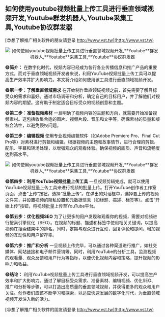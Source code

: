 ## **如何使用youtube视频批量上传工具进行垂直领域视频开发,**Youtube**群发机器人,**Youtube**采集工具,**Youtube**协议群发器**

[😍想了解推广相关软件的朋友请登录 http://www.vst.tw](http://www.vst.tw)

 <center><img src="https://vst.tw/MP4/tuiguang/png/1.png" alt="如何使用youtube视频批量上传工具进行垂直领域视频开发,**Youtube**群发机器人,**Youtube**采集工具,**Youtube**协议群发器"></center>

**😄简介：**
在数字化时代，视频内容已经成为各行各业传播信息和推广产品的重要方式。而对于垂直领域视频开发者来说，利用YouTube视频批量上传工具可以提高生产效率并扩大影响力。本文将介绍如何使用该工具进行垂直领域视频开发。

**😄第一步：了解垂直领域需求**
在开始制作垂直领域视频之前，首先需要了解目标受众的需求和喜好。通过市场调研和分析，确定自己的目标用户，并了解他们对视频内容的期望。这有助于制定适合目标受众的视频创意和主题。

**😄第二步：准备视频素材**
一旦明确了视频内容的主题和方向，就需要开始准备视频素材。这包括收集合适的图片、视频片段、音乐和文字等。确保素材的质量和版权合法性，以避免侵权问题。

**😄第三步：编辑视频**
使用专业视频编辑软件（如Adobe Premiere Pro、Final Cut Pro等）对素材进行剪辑和编辑。根据视频的主题和故事情节，进行合理的剪辑、配乐、字幕和转场处理，以增强观众的观看体验。确保视频的画质、声音和流畅度达到高水平。

 <center><img src="https://vst.tw/MP4/tuiguang/png/1.png" alt="如何使用youtube视频批量上传工具进行垂直领域视频开发,**Youtube**群发机器人,**Youtube**采集工具,**Youtube**协议群发器"></center>

**😄第四步：利用YouTube视频批量上传工具**
一旦视频剪辑完成，就可以使用YouTube视频批量上传工具来进行视频的批量上传。打开YouTube创作者工作室页面，点击“上传”按钮，选择“批量上传”。在弹出的对话框中，选择要上传的视频文件夹，并设置视频的隐私设置和元数据信息（如标题、描述、标签等）。点击“开始上传”按钮，将视频批量上传至YouTube平台。

**😄第五步：优化视频SEO**
为了让更多的用户发现和观看你的视频，需要对视频进行搜索引擎优化（SEO）。在视频的标题、描述和标签中使用相关关键词，以提高视频在搜索结果中的排名。同时，定期与观众进行互动，回复评论和提问，增加视频的互动性和用户留存率。

**😄第六步：推广和分析**
一旦视频上传完毕，可以通过各种渠道进行推广，如社交媒体、网站链接和电子邮件营销等。同时，利用YouTube的分析工具，监测视频的观看量、观众反馈和用户行为等指标，以便优化视频内容和策略，提升视频的影响力和收益。

**😄结论：**
利用YouTube视频批量上传工具进行垂直领域视频开发，可以提高生产效率和扩大影响力。通过了解目标受众需求、准备素材、编辑视频、优化SEO、推广和分析等步骤，可以打造出高质量的垂直领域视频，并获得更多的观众和用户关注。创作者们应该不断学习和探索，以适应快速发展的数字化时代，为垂直领域视频开发注入新的活力。

[😍想了解推广相关软件的朋友请登录 http://www.vst.tw](http://www.vst.tw)



